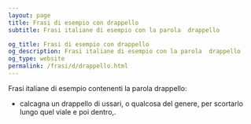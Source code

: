 ```yaml
---
layout: page
title: Frasi di esempio con drappello 
subtitle: Frasi italiane di esempio con la parola  drappello

og_title: Frasi di esempio con drappello 
og_description: Frasi italiane di esempio con la parola  drappello
og_type: website
permalink: /frasi/d/drappello.html
---
```


Frasi italiane di esempio contenenti la parola drappello:


- calcagna un drappello di ussari, o qualcosa del genere, per scortarlo lungo quel viale e poi dentro,.
